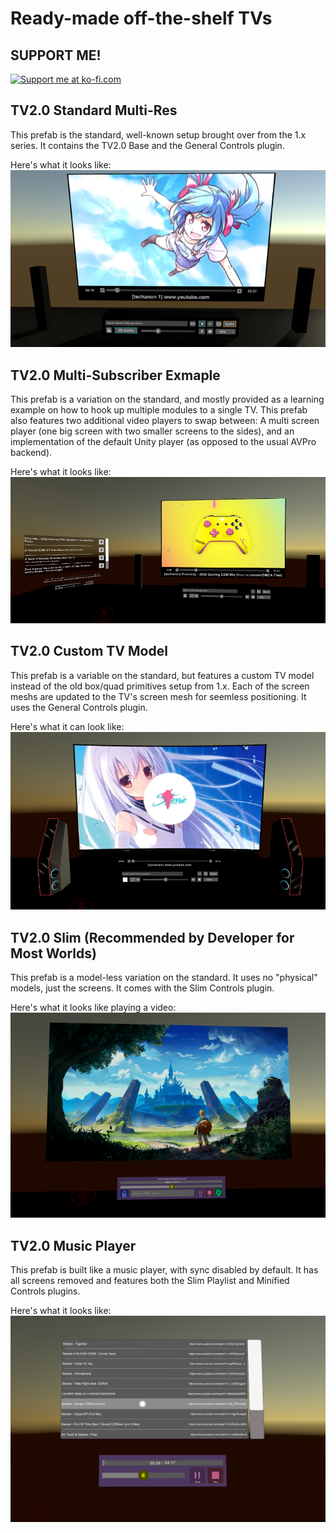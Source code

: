 # Ready-made off-the-shelf TVs

## SUPPORT ME!
<a href='https://ko-fi.com/I3I84I3Z8' target='_blank'><img height='36' style='border:0px;height:36px;' src='https://cdn.ko-fi.com/cdn/kofi2.png?v=2' border='0' alt='Support me at ko-fi.com' /></a>

## TV2.0 Standard Multi-Res
This prefab is the standard, well-known setup brought over from the 1.x series. It contains the TV2.0 Base and the General Controls plugin.

Here's what it looks like:  
![TV2.0 Standard Multi Res exmaple picture](./Images/StandardMultiResSample.png)

## TV2.0 Multi-Subscriber Exmaple
This prefab is a variation on the standard, and mostly provided as a learning example on how to hook up multiple modules to a single TV. This prefab also features two additional video players to swap between: A multi screen player (one big screen with two smaller screens to the sides), and an implementation of the default Unity player (as opposed to the usual AVPro backend).

Here's what it looks like:  
![TV2.0 Multi Subscriber exmaple picture](./Images/MultiSubscriberExample.png)

## TV2.0 Custom TV Model
This prefab is a variable on the standard, but features a custom TV model instead of the old box/quad primitives setup from 1.x. Each of the screen meshs are updated to the TV's screen mesh for seemless positioning. It uses the General Controls plugin.

Here's what it can look like:  
![TV2.0 Multi Subscriber exmaple picture](./Images/CustomModelSample.png)

## TV2.0 Slim (Recommended by Developer for Most Worlds)
This prefab is a model-less variation on the standard. It uses no "physical" models, just the screens. It comes with the Slim Controls plugin.

Here's what it looks like playing a video:  
![TV2.0 Slim exmaple picture](./Images/SlimPlayerExample.png)

## TV2.0 Music Player
This prefab is built like a music player, with sync disabled by default. It has all screens removed and features both the Slim Playlist and Minified Controls plugins.

Here's what it looks like:  
![TV2.0 Music Player exmaple picture](./Images/MusicPlayerExample.png)
